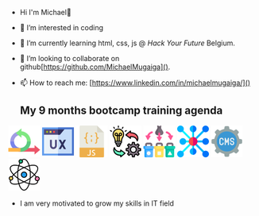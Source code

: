 - Hi I'm Michael👋
- 👀 I’m interested in coding
- 🌱 I’m currently learning html, css, js @ *Hack Your Future* Belgium.
- 👯 I’m looking to collaborate on github[https://github.com/MichaelMugaiga]().
- 📫 How to reach me: [https://www.linkedin.com/in/michaelmugaiga/]()

  ## My 9 months bootcamp training agenda
![Agile Development](/imgaes/agile.png)
![UX/UI DESIGN](/imgaes/ux.png)
![JavaScript](/imgaes/javascript.png)
![Behavior, strategy, implementation](/imgaes/implementation.png)
![Separation of Concern](/imgaes/separation.png)
![Asychronous Programming](/imgaes/asyc.png)
![Headless CMS](/imgaes/cms.png)
![Component Based Design /React](/imgaes/science.png)

- I am very motivated to grow my skills in IT field